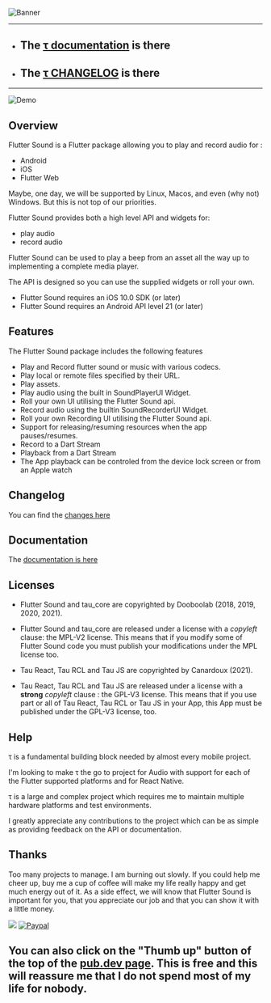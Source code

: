 
![Banner](https://tau.canardoux.xyz/images/banner.png)

-------------------------------------------------------------------------------------

- ## The [τ documentation](https://tau.canardoux.xyz/readme.html) is there
- ## The [τ CHANGELOG](https://tau.canardoux.xyz/changelog.html) is there

-----------------------------------------------------------------------------------------------------------------------------------

![Demo](https://user-images.githubusercontent.com/27461460/77531555-77c9ec00-6ed6-11ea-9813-320f943b08cc.gif)

## Overview

Flutter Sound is a Flutter package allowing you to play and record audio for :
- Android
- iOS
- Flutter Web

Maybe, one day, we will be supported by Linux, Macos, and even (why not) Windows. But this is not top of our priorities.

Flutter Sound provides both a high level API and widgets for:

* play audio
* record audio

Flutter Sound can be used to play a beep from an asset all the way up to implementing a complete media player.

The API is designed so you can use the supplied widgets or roll your own.

- Flutter Sound requires an iOS 10.0 SDK (or later)
- Flutter Sound requires an Android API level 21 (or later)

## Features

The Flutter Sound package includes the following features

- Play and Record flutter sound or music with various codecs.
- Play local or remote files specified by their URL.
- Play assets.
- Play audio using the built in SoundPlayerUI Widget.
- Roll your own UI utilising the Flutter Sound api.
- Record audio using the builtin SoundRecorderUI Widget.
- Roll your own Recording UI utilising the Flutter Sound api.
- Support for releasing/resuming resources when the app pauses/resumes.
- Record to a Dart Stream
- Playback from a Dart Stream
- The App playback can be controled from the device lock screen or from an Apple watch

## Changelog

You can find the [changes here](https://tau.canardoux.xyz/changelog.html)


## Documentation

The [documentation is here](https://tau.canardoux.xyz/readme.html)

## Licenses

- Flutter Sound and tau_core are copyrighted by Dooboolab (2018, 2019, 2020, 2021).
- Flutter Sound  and tau_core are released under a license with a *copyleft* clause: the MPL-V2 license. This means that if you modify some of Flutter Sound code you must publish your modifications under the MPL license too.

- Tau React, Tau RCL and Tau JS are copyrighted by Canardoux (2021).
- Tau React, Tau RCL and Tau JS are released under a license with a **strong** *copyleft* clause : the GPL-V3 license. This means that if you use part or all of Tau React, Tau RCL or Tau JS in your App, this App must be published under the GPL-V3 license, too.


## Help

&tau; is a fundamental building block needed by almost every mobile project.

I'm looking to make &tau; the go to project for Audio with support for each of the Flutter supported platforms and for React Native.

&tau; is a large and complex project which requires me to maintain multiple hardware platforms and test environments.

I greatly appreciate any contributions to the project which can be as simple as providing feedback on the API or documentation.


## Thanks

Too many projects to manage. I am burning out slowly. If you could help me cheer up, buy me a cup of coffee will make my life really happy and get much energy out of it. As a side effect, we will know that Flutter Sound is important for you, that you appreciate our job and that you can show it with a little money.

<a href="https://www.buymeacoffee.com/larpoux"><img src="https://img.buymeacoffee.com/button-api/?text=Buy me a coffee&emoji=💛&slug=larpoux&button_colour=5F7FFF&font_colour=ffffff&font_family=Cookie&outline_colour=000000&coffee_colour=FFDD00"></a>
[![Paypal](https://www.paypalobjects.com/webstatic/mktg/Logo/pp-logo-100px.png)](https://paypal.me/thetauproject?locale.x=fr_FR)

## You can also click on the "Thumb up" button of the top of the [pub.dev page](https://pub.dev/packages/flutter_sound). This is free and this will reassure me that **I do not spend most of my life for nobody**.


